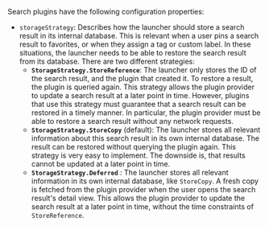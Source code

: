 Search plugins have the following configuration properties:

- `storageStrategy`: Describes how the launcher should store a search result in its internal
  database. This is relevant when a user pins a search result to favorites, or when they assign a
  tag or custom label. In these situations, the launcher needs to be able to restore the search
  result from its database. There are two different strategies:
    - **`StorageStrategy.StoreReference`**: The launcher only stores the ID of the search result,
      and the plugin that created it. To restore a result, the plugin is queried again. This
      strategy allows the plugin provider to update a search result at a later point in time.
      However, plugins that use this strategy must guarantee that a search result can be restored in
      a timely manner. In particular, the plugin provider must be able to restore a search result
      without any network requests.
    - **`StorageStrategy.StoreCopy`** (default): The launcher stores all relevant information about
      this search result in its own internal database. The result can be restored without querying
      the plugin again. This strategy is very easy to implement. The downside is, that results
      cannot be updated at a later point in time.
    - **`StorageStrategy.Deferred`** : The launcher stores all relevant information in its
      own internal database, like `StoreCopy`. A fresh copy is fetched from the plugin provider when
      the user opens the search result's detail view. This allows the plugin provider to update the
      search result at a later point in time, without the time constraints of `StoreReference`.
